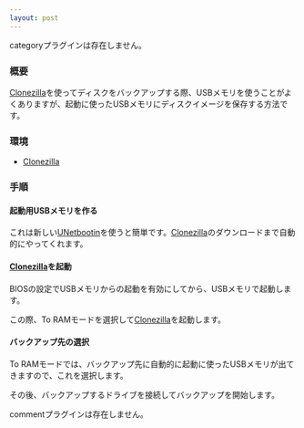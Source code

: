 ```yaml
---
layout: post
---
```

<p><span class="error">categoryプラグインは存在しません。</span></p>
<h3>概要</h3>
<p><a href="http://clonezilla.org/">Clonezilla</a>を使ってディスクをバックアップする際、USBメモリを使うことがよくありますが、起動に使ったUSBメモリにディスクイメージを保存する方法です。</p>
<h3>環境</h3>
<ul>
<li><a href="http://clonezilla.org/">Clonezilla</a> </li>
</ul>
<h3>手順</h3>
<h4>起動用USBメモリを作る</h4>
<p>これは新しい<a href="http://unetbootin.sourceforge.net/">UNetbootin</a>を使うと簡単です。<a href="http://clonezilla.org/">Clonezilla</a>のダウンロードまで自動的にやってくれます。</p>
<h4><a href="http://clonezilla.org/">Clonezilla</a>を起動</h4>
<p>BIOSの設定でUSBメモリからの起動を有効にしてから、USBメモリで起動します。</p>
<p>この際、To RAMモードを選択して<a href="http://clonezilla.org/">Clonezilla</a>を起動します。</p>
<h4>バックアップ先の選択</h4>
<p>To RAMモードでは、バックアップ先に自動的に起動に使ったUSBメモリが出てきますので、これを選択します。</p>
<p>その後、バックアップするドライブを接続してバックアップを開始します。</p>
<p><span class="error">commentプラグインは存在しません。</span> </p>
